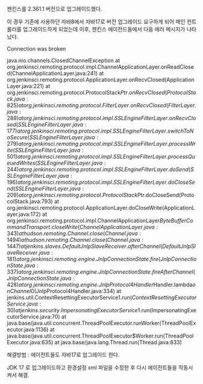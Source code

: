 젠킨스를 2.361.1 버전으로 업그레이드했다.

이 경우 기존에 사용하던 자바8에서 자바17로 버전 업그레이드 요구하게 되어 메인 컨트롤러를 업그레이드하게 되었는데 이후, 젠킨스 에이전드들에서 다음 에러 메시지가 나타났다.

Connection was broken

java.nio.channels.ClosedChannelException
	at org.jenkinsci.remoting.protocol.impl.ChannelApplicationLayer.onReadClosed(ChannelApplicationLayer.java:241)
	at org.jenkinsci.remoting.protocol.ApplicationLayer.onRecvClosed(ApplicationLayer.java:221)
	at org.jenkinsci.remoting.protocol.ProtocolStack$Ptr.onRecvClosed(ProtocolStack.java:825)
	at org.jenkinsci.remoting.protocol.FilterLayer.onRecvClosed(FilterLayer.java:289)
	at org.jenkinsci.remoting.protocol.impl.SSLEngineFilterLayer.onRecvClosed(SSLEngineFilterLayer.java:177)
	at org.jenkinsci.remoting.protocol.impl.SSLEngineFilterLayer.switchToNoSecure(SSLEngineFilterLayer.java:279)
	at org.jenkinsci.remoting.protocol.impl.SSLEngineFilterLayer.processWrite(SSLEngineFilterLayer.java:501)
	at org.jenkinsci.remoting.protocol.impl.SSLEngineFilterLayer.processQueuedWrites(SSLEngineFilterLayer.java:244)
	at org.jenkinsci.remoting.protocol.impl.SSLEngineFilterLayer.doSend(SSLEngineFilterLayer.java:196)
	at org.jenkinsci.remoting.protocol.impl.SSLEngineFilterLayer.doCloseSend(SSLEngineFilterLayer.java:209)
	at org.jenkinsci.remoting.protocol.ProtocolStack$Ptr.doCloseSend(ProtocolStack.java:793)
	at org.jenkinsci.remoting.protocol.ApplicationLayer.doCloseWrite(ApplicationLayer.java:172)
	at org.jenkinsci.remoting.protocol.impl.ChannelApplicationLayer$ByteBufferCommandTransport.closeWrite(ChannelApplicationLayer.java:343)
	at hudson.remoting.Channel.close(Channel.java:1494)
	at hudson.remoting.Channel.close(Channel.java:1447)
	at jenkins.slaves.DefaultJnlpSlaveReceiver.afterChannel(DefaultJnlpSlaveReceiver.java:181)
	at org.jenkinsci.remoting.engine.JnlpConnectionState.fire(JnlpConnectionState.java:337)
	at org.jenkinsci.remoting.engine.JnlpConnectionState.fireAfterChannel(JnlpConnectionState.java:428)
	at org.jenkinsci.remoting.engine.JnlpProtocol4Handler$Handler.lambda$onChannel$0(JnlpProtocol4Handler.java:334)
	at jenkins.util.ContextResettingExecutorService$1.run(ContextResettingExecutorService.java:30)
	at jenkins.security.ImpersonatingExecutorService$1.run(ImpersonatingExecutorService.java:70)
	at java.base/java.util.concurrent.ThreadPoolExecutor.runWorker(ThreadPoolExecutor.java:1136)
	at java.base/java.util.concurrent.ThreadPoolExecutor$Worker.run(ThreadPoolExecutor.java:635)
	at java.base/java.lang.Thread.run(Thread.java:833)


해결방법 : 에이전트들도 자바17로 업그레이드 한다.

JDK 17 로 업그레이드하고 환경설정 xml 파일을 수정한 후 다시 에이전트들을 작동시켜서 해결.